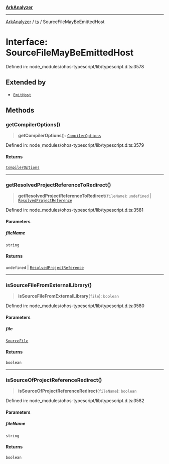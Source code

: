 [**ArkAnalyzer**](../../../../README.md)

***

[ArkAnalyzer](../../../../globals.md) / [ts](../README.md) / SourceFileMayBeEmittedHost

# Interface: SourceFileMayBeEmittedHost

Defined in: node\_modules/ohos-typescript/lib/typescript.d.ts:3578

## Extended by

- [`EmitHost`](EmitHost.md)

## Methods

### getCompilerOptions()

> **getCompilerOptions**(): [`CompilerOptions`](CompilerOptions.md)

Defined in: node\_modules/ohos-typescript/lib/typescript.d.ts:3579

#### Returns

[`CompilerOptions`](CompilerOptions.md)

***

### getResolvedProjectReferenceToRedirect()

> **getResolvedProjectReferenceToRedirect**(`fileName`): `undefined` \| [`ResolvedProjectReference`](ResolvedProjectReference.md)

Defined in: node\_modules/ohos-typescript/lib/typescript.d.ts:3581

#### Parameters

##### fileName

`string`

#### Returns

`undefined` \| [`ResolvedProjectReference`](ResolvedProjectReference.md)

***

### isSourceFileFromExternalLibrary()

> **isSourceFileFromExternalLibrary**(`file`): `boolean`

Defined in: node\_modules/ohos-typescript/lib/typescript.d.ts:3580

#### Parameters

##### file

[`SourceFile`](SourceFile.md)

#### Returns

`boolean`

***

### isSourceOfProjectReferenceRedirect()

> **isSourceOfProjectReferenceRedirect**(`fileName`): `boolean`

Defined in: node\_modules/ohos-typescript/lib/typescript.d.ts:3582

#### Parameters

##### fileName

`string`

#### Returns

`boolean`
